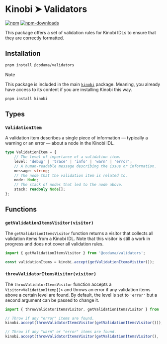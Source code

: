 # Kinobi ➤ Validators

[![npm][npm-image]][npm-url]
[![npm-downloads][npm-downloads-image]][npm-url]

[npm-downloads-image]: https://img.shields.io/npm/dm/@codama/validators.svg?style=flat
[npm-image]: https://img.shields.io/npm/v/@codama/validators.svg?style=flat&label=%40kinobi-so%2Fvalidators
[npm-url]: https://www.npmjs.com/package/@codama/validators

This package offers a set of validation rules for Kinobi IDLs to ensure that they are correctly formatted.

## Installation

```sh
pnpm install @codama/validators
```

> [!NOTE]
> This package is included in the main [`kinobi`](../library) package. Meaning, you already have access to its content if you are installing Kinobi this way.
>
> ```sh
> pnpm install kinobi
> ```

## Types

### `ValidationItem`

A validation item describes a single piece of information — typically a warning or an error — about a node in the Kinobi IDL.

```ts
type ValidationItem = {
    // The level of importance of a validation item.
    level: 'debug' | 'trace' | 'info' | 'warn' | 'error';
    // A human-readable message describing the issue or information.
    message: string;
    // The node that the validation item is related to.
    node: Node;
    // The stack of nodes that led to the node above.
    stack: readonly Node[];
};
```

## Functions

### `getValidationItemsVisitor(visitor)`

The `getValidationItemsVisitor` function returns a visitor that collects all validation items from a Kinobi IDL. Note that this visitor is still a work in progress and does not cover all validation rules.

```ts
import { getValidationItemsVisitor } from '@codama/validators';

const validationItems = kinobi.accept(getValidationItemsVisitor());
```

### `throwValidatorItemsVisitor(visitor)`

The `throwValidatorItemsVisitor` function accepts a `Visitor<ValidationItemp[]>` and throws an error if any validation items above a certain level are found. By default, the level is set to `'error'` but a second argument can be passed to change it.

```ts
import { throwValidatorItemsVisitor, getValidationItemsVisitor } from '@codama/validators';

// Throw if any "error" items are found.
kinobi.accept(throwValidatorItemsVisitor(getValidationItemsVisitor()));

// Throw if any "warn" or "error" items are found.
kinobi.accept(throwValidatorItemsVisitor(getValidationItemsVisitor(), 'warn'));
```

